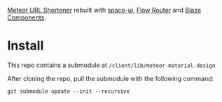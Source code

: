 [Meteor URL Shortener](https://github.com/npvn/meteor-material-design)
rebuilt with [space-ui](https://github.com/CodeAdventure/space-ui),
[Flow Router](https://github.com/meteorhacks/flow-router) and
[Blaze Components](https://github.com/peerlibrary/meteor-blaze-components).

Install
==============

This repo contains a submodule at `/client/lib/meteor-material-design`

After cloning the repo, pull the submodule with the following command:

`git submodule update --init --recursive`

